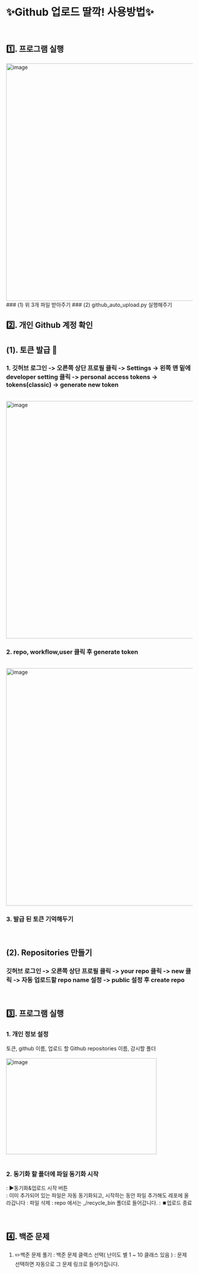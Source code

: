 # ✨Github 업로드 딸깍! 사용방법✨

<br>

## 1️⃣. 프로그램 실행

<img width="1040" height="640" alt="image" src="https://github.com/user-attachments/assets/a28eeeae-b136-4c88-9a62-dced4513f160" />   
<br>
### (1) 위 3개 파일 받아주기   
### (2) github_auto_upload.py 실행해주기   

<br>

## 2️⃣. 개인 Github 계정 확인
   
## (1). 토큰 발급 🌟
### 1. 깃허브 로그인 -> 오른쪽 상단 프로필 클릭 -> Settings -> 왼쪽 맨 밑에 developer setting 클릭  -> personal access tokens -> tokens(classic) -> generate new token   
<br>   
<img width="1040" height="640" alt="image" src="https://github.com/user-attachments/assets/82a57f71-b064-4849-9692-df27a8db0626" />   

<br>

### 2. repo, workflow,user 클릭 후 generate token   
<br>   
<img width="640" height="640" alt="image" src="https://github.com/user-attachments/assets/f7c6cd49-4f8f-497a-9640-102343b4e254" />   

<br>

### 3. 발급 된 토큰 기억해두기   

<br>      

## (2). Repositories 만들기  
### 깃허브 로그인 -> 오른쪽 상단 프로필 클릭 -> your repo 클릭 -> new 클릭 -> 자동 업로드할 repo name 설정 -> public 설정 후 create repo

<br>

## 3️⃣. 프로그램 실행
   
### 1. 개인 정보 설정
토큰, github 이름, 업로드 할 Github repositories 이름, 감시할 폴더
<br>     
<img width="406" height="259" alt="image" src="https://github.com/user-attachments/assets/98e8efdd-d622-4397-8e1f-e32e82ece6f0" />   
<br>   
### 2. 동기화 할 폴더에 파일 동기화 시작
: ▶️동기화&업로드 시작 버튼   
: 이미 추가되어 있는 파일은 자동 동기화되고, 시작하는 동안 파일 추가해도 레포에 올라갑니다
: 파일 삭제 : repo 에서는 _/recycle_bin 폴더로 들어갑니다.
: ⏹️업로드 종료

<br>

## 4️⃣. 백준 문제
1. ✏️백준 문제 풀기
: 백준 문제 클랙스 선택( 난이도 별 1 ~ 10 클래스 있음 )
: 문제 선택하면 자동으로 그 문제 링크로 들어가집니다. 
